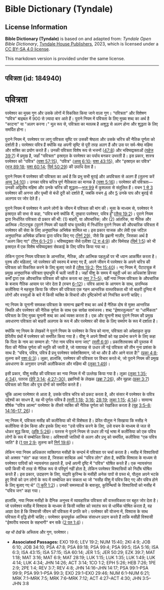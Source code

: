# Bible Dictionary (Tyndale)

## License Information

**Bible Dictionary (Tyndale)** is based on and adapted from: _Tyndale Open Bible Dictionary_, [Tyndale House Publishers](https://tyndaleopenresources.com/), 2023, which is licensed under a [CC BY-SA 4.0 license](https://creativecommons.org/licenses/by-sa/4.0/legalcode.en).

This markdown version is provided under the same license.



--------------------------------

## पवित्रता (id: 184940)

पवित्रता
========

परमेश्वर का मुख्य गुण और उसके लोगों में विकसित किया जाने वाला गुण। “पवित्रता” और विशेषण “पवित्र” बाइबल में 900 से ज़्यादा बार आते हैं। पुराने नियम में पवित्रता के लिए मुख्य शब्द का अर्थ है "काटना" या "अलग करना।" मूल रूप से, पवित्रता का मतलब है अशुद्ध से अलग होना और शुद्धता के लिए समर्पित होना। 
  
पुराने नियम में, परमेश्वर पर लागू पवित्रता सृष्टि पर उसकी श्रेष्ठता और उसके चरित्र की नैतिक पूर्णता को दर्शाती है। परमेश्वर पवित्र हैं क्योंकि वह अपनी सृष्टि से पूरी तरह अलग हैं और उस पर सर्व\-श्रेष्ठ महिमा और शक्ति का प्रयोग करते हैं। उनकी पवित्रता विशेष रूप से भजनों ([47:8](https://ref.ly/Ps47:8)) और भविष्यद्वक्ताओं ([यहेज 39:7](https://ref.ly/Ezek39:7)) में प्रमुख है, जहाँ "पवित्रता" इस्राएल के परमेश्वर का पर्याय बनकर उभरती है। इस प्रकार, शास्त्र परमेश्वर को "पवित्र" ([यशा 57:15](https://ref.ly/Isa57:15)), "पवित्र" ([अय्यू 6:10](https://ref.ly/Job6:10); [यशा 43:15](https://ref.ly/Isa43:15)), और "इस्राएल का पवित्र" ([भज 89:18](https://ref.ly/Ps89:18); [यशा 60:14](https://ref.ly/Isa60:14); [यिर्म 50:29](https://ref.ly/Jer50:29)) की उपाधि देता है।

पुराने नियम में परमेश्वर की पवित्रता का अर्थ है कि प्रभु सभी बुराई और अपवित्रता से अलग हैं (तुलना करें [अय्यू 34:10](https://ref.ly/Job34:10))। उनका पवित्र चरित्र पूर्ण नैतिकता का मानक है ([यशा 5:16](https://ref.ly/Isa5:16))। परमेश्वर की पवित्रता—उनकी अद्वितीय महिमा और उनके चरित्र की शुद्धता—[भज 99](https://ref.ly/Ps99:1-Ps99:9) में कुशलता से संतुलित हैं। वचन [1 से 3](https://ref.ly/Ps99:1-Ps99:3) परमेश्वर की अनन्त और पृथ्वी से बंधी दूरी को दर्शाते हैं, जबकि वचन [4](https://ref.ly/Ps99:4) और [5](https://ref.ly/Ps99:5) उनके पाप और बुराई से अलगाव पर जोर देते हैं।

पुराने नियम में परमेश्वर ने अपने लोगों के जीवन में पवित्रता की मांग की। मूसा के माध्यम से, परमेश्वर ने इस्राएल की सभा से कहा, "पवित्र बनो क्योंकि मैं, तुम्हारा परमेश्वर, पवित्र हूँ"([लैव्य 19:2](https://ref.ly/Lev19:2))। पुराने नियम द्वारा निर्धारित पवित्रता दो प्रकार की थी: (1\) बाहरी, या औपचारिक; और (2\) आंतरिक, या नैतिक और आत्मिक।पेंटाट्यूक (पुराने नियम की पहली पांच पुस्तकें) में निर्धारित पुराने नियम की औपचारिक पवित्रता में परमेश्वर की सेवा के लिए अनुष्ठानिक अभिषेक शामिल था। इस प्रकार याजक और लेवी एक जटिल अनुष्ठानिक अभिषेक प्रक्रिया द्वारा पवित्र किए गए ([निर्ग 29](https://ref.ly/Exod29:1-Exod29:46)), जैसे कि इब्रानी नाज़ीर, जिसका अर्थ है "अलग किए गए" ([गिन 6:1–21](https://ref.ly/Num6:1-Num6:21))। भविष्यद्वक्ता जैसे एलीशा ([2 रा 4:9](https://ref.ly/2Kgs4:9)) और यिर्मयाह ([यिर्म 1:5](https://ref.ly/Jer1:5)) को भी इस्राएल में एक विशेष भविष्यद्वक्ता सेवकाई के लिए पवित्र किया गया था।

लेकिन पुराना नियम पवित्रता के आन्तरिक, नैतिक, और आत्मिक पहलुओं पर भी ध्यान आकर्षित करता है। पुरुष और महिलाएं, जो परमेश्वर की स्वरुप में बनाए गए हैं, अपने जीवन में परमेश्वर के अपने चरित्र की पवित्रता को विकसित करने के लिए बुलाए जाते हैं ([लैव्य 19:2](https://ref.ly/Lev19:2); [गिन 15:40](https://ref.ly/Num15:40))। नए नियम में, पेंटाट्यूक में प्रमुख अनुष्ठानिक पवित्रता पृष्ठभूमि में चली जाती है। जहाँ यीशु के समय में यहूदी धर्म का अधिकांश हिस्सा कर्मों द्वारा एक औपचारिक पवित्रता की खोज करता था ([मर 7:1–5](https://ref.ly/Mark7:1-Mark7:5)), वहीं नया नियम पवित्रता के औपचारिक के बजाय नैतिक आयाम पर जोर देता है (वचन [6–12](https://ref.ly/Mark7:6-Mark7:12))। पवित्र आत्मा के आगमन के साथ, प्रारम्भिक कलीसिया ने महसूस किया कि जीवन की पवित्रता एक गहन आन्तरिक वास्तविकता थी जो बाहरी दुनिया में लोगों और वस्तुओं के बारे में किसी व्यक्ति के विचारों और दृष्टिकोणों को नियंत्रित करनी चाहिए।

नए नियम के यूनानी समकक्ष पवित्रता के सामान्य इब्रानी शब्द का अर्थ है नैतिक दोष से मुक्त आन्तरिक स्थिति और परमेश्वर की नैतिक पूर्णता के साथ एक सापेक्ष सामंजस्य। शब्द "ईश्वरतुल्यता" या "धार्मिकता" पवित्रता के लिए मुख्य यूनानी शब्द का अर्थ व्यक्त करता है। एक और यूनानी शब्द पुराने नियम की प्रमुख अवधारणा पवित्रता को बाहरी अलगाव के रूप में और परमेश्वर की सेवा के लिए समर्पण के रूप में दर्शाता है।

क्योंकि नए नियम के लेखकों ने पुराने नियम के परमेश्वर के चित्र को माना, पवित्रता को अपेक्षाकृत कुछ प्रेरितीय ग्रंथों में परमेश्वर को समर्पित किया गया है। यीशु ने अपने शिष्यों को यह प्रार्थना करने के लिए कहा कि पिता के नाम का सम्मान हो: "तेरा नाम पवित्र माना जाए" ([मत्ती 6:9](https://ref.ly/Matt6:9))। प्रकाशितवाक्य की पुस्तक में पिता की नैतिक पूर्णता की स्तुति की जाती है, जो यशायाह से उधार ली गई पवित्रता की तीन गुना प्रशंसा के साथ है: "पवित्र, पवित्र, पवित्र है प्रभु परमेश्वर सर्वशक्तिमान, जो था और है और आने वाला है!" ([प्रका 4:8](https://ref.ly/Rev4:8); तुलना करें [यशा 6:3](https://ref.ly/Isa6:3))। लूका, हालांकि, परमेश्वर की पवित्रता पर विचार करते थे, जो पुराने नियम की प्रमुख अवधारणा के अनुसार उनकी अलौकिकता और महिमा थी ([लूका 1:49](https://ref.ly/Luke1:49))।

इसी प्रकार, यीशु मसीह की पवित्रता का नया नियम में भी उल्लेख किया गया है। लूका ([लूका 1:35](https://ref.ly/Luke1:35); [4:34](https://ref.ly/Luke4:34)), पतरस ([प्रेरि 3:14](https://ref.ly/Acts3:14); [4:27–30](https://ref.ly/Acts4:27-Acts4:30)), इब्रानियों के लेखक ([इब्रा 7:26](https://ref.ly/Heb7:26)), और यूहन्ना ([प्रका 3:7](https://ref.ly/Rev3:7)) पवित्रता को पिता और पुत्र दोनों को समर्पित करते हैं।

चूंकि आत्मा परमेश्वर से आता है, उसके पवित्र चरित्र को प्रकट करता है, और संसार में परमेश्वर के पवित्र उद्देश्यों का साधन है, वह भी पूर्णतः पवित्र है ([मत्ती 1:18](https://ref.ly/Matt1:18); [3:16](https://ref.ly/Matt3:16); [28:19](https://ref.ly/Matt28:19); [लूका 1:15](https://ref.ly/Luke1:15); [4:14](https://ref.ly/Luke4:14))। सामान्य शीर्षक "पवित्र आत्मा" परमेश्वर के तीसरे व्यक्ति की नैतिक पूर्णता को रेखांकित करता है ([यूह](https://ref.ly/John3:5-John3:8) [3:5–8](https://ref.ly/John3:5-John3:8); [14:16–17, 26](https://ref.ly/John14:16-John14:17,John14:26))।

नए नियम में, पवित्रता मसीह की कलीसिया की भी विशेषता है। प्रेरित पौलुस ने सिखाया कि मसीह ने कलीसिया से प्रेम किया और इसके लिए मरा "उसे पवित्र करने के लिए, उसे वचन के माध्यम से जल से धोकर शुद्ध किया, ([इफि 5:26](https://ref.ly/Eph5:26))। पतरस ने पुराने नियम से उधार ली गई भाषा में कलीसिया को एक पवित्र लोगों के रूप में सम्बोधित किया। अविश्वासी जातियों से अलग और प्रभु को समर्पित, कलीसिया "एक पवित्र जाति" है ([1 पत 2:9](https://ref.ly/1Pet2:9); तुलना करें [निर्ग 19:6](https://ref.ly/Exod19:6))।

लेकिन नया नियम अधिकतर व्यक्तिगत मसीहों के सन्दर्भ में पवित्रता पर चर्चा करता है। मसीह में विश्वासियों को अक्सर "संत" कहा जाता है, जिसका शाब्दिक अर्थ "पवित्र लोग" होता है, क्योंकि विश्वास के माध्यम से परमेश्वर पापियों को न्यायसंगत ठहराते हैं, उन्हें अपनी दृष्टि में "पवित्र" घोषित करते हैं। एक न्यायसंगत पापी किसी भी तरह से नैतिक रूप से परिपूर्ण नहीं होता है, लेकिन परमेश्वर विश्वासियों को निर्दोष घोषित करते हैं। इस प्रकार, उदाहरण के लिए, यद्यपि कुरिन्थ के मसीही अनेक पापों से ग्रस्त थे, पौलुस अपने भटके हुए मित्रों को उन लोगों के रूप में सम्बोधित कर सकता था जो “मसीह यीशु में पवित्र किए गए और पवित्र होने के लिए बुलाए गए थे” ([1 कुरि 1:2](https://ref.ly/1Cor1:2))। उनकी समस्याओं के बावजूद, कुरिन्थियों के विश्वासियों को मसीह में "पवित्र जन" कहा गया।

हालांकि, नया नियम मसीहों के दैनिक अनुभव में व्यावहारिक पवित्रता की वास्तविकता पर बहुत जोर देता है। जो परमेश्वर मसीह में विश्वास के माध्यम से किसी व्यक्ति को स्वतंत्र रूप से धार्मिक घोषित करता है, वह आज्ञा देता है कि विश्वासी जीवन की पवित्रता में प्रगति करे। परमेश्वर की योजना में, विश्वास के साथ पवित्रता में वृद्धि होनी चाहिए। परमेश्वर कृपापूर्वक आत्मिक संसाधन प्रदान करते हैं ताकि मसीही विश्वासी "ईश्वरीय स्वभाव के सहभागी" बन सकें ([2 पत 1:4](https://ref.ly/2Pet1:4))।

*यह भी देखें*  के अस्तित्व और गुण, परमेश्वर।

* **Associated Passages:** EXO 19:6; LEV 19:2; NUM 15:40; 2KI 4:9; JOB 6:10; JOB 34:10; PSA 47:8; PSA 89:18; PSA 99:4; PSA 99:5; ISA 5:16; ISA 6:3; ISA 43:15; ISA 57:15; ISA 60:14; JER 1:5; JER 50:29; EZK 39:7; MAT 1:18; MAT 3:16; MAT 6:9; MAT 28:19; LUK 1:15; LUK 1:35; LUK 1:49; LUK 4:14; LUK 4:34; JHN 14:26; ACT 3:14; 1CO 1:2; EPH 5:26; HEB 7:26; 1PE 2:9; 2PE 1:4; REV 3:7; REV 4:8; JHN 14:16–JHN 14:17; PSA 99:1–PSA 99:9; PSA 99:1–PSA 99:3; EXO 29:1–EXO 29:46; NUM 6:1–NUM 6:21; MRK 7:1–MRK 7:5; MRK 7:6–MRK 7:12; ACT 4:27–ACT 4:30; JHN 3:5–JHN 3:8

